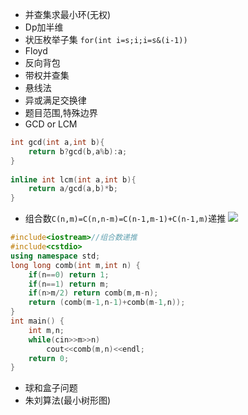 - 并查集求最小环(无权)
- Dp加半维
- 状压枚举子集 `for(int i=s;i;i=s&(i-1))`
- Floyd
- 反向背包
- 带权并查集
- 悬线法
- 异或满足交换律
- 题目范围,特殊边界
- GCD or LCM
```cpp
int gcd(int a,int b){
	return b?gcd(b,a%b):a;
}
 
inline int lcm(int a,int b){
	return a/gcd(a,b)*b;
}
```
- 组合数`C(n,m)=C(n,n-m)=C(n-1,m-1)+C(n-1,m)`递推
![](https://img-blog.csdn.net/20170223204715767?watermark/2/text/aHR0cDovL2Jsb2cuY3Nkbi5uZXQvRmV5bm1hbjE5OTk=/font/5a6L5L2T/fontsize/400/fill/I0JBQkFCMA==/dissolve/70/gravity/Center)
```cpp
#include<iostream>//组合数递推
#include<cstdio>
using namespace std;
long long comb(int m,int n) {
	if(n==0) return 1;
	if(n==1) return m;
	if(n>m/2) return comb(m,m-n);
	return (comb(m-1,n-1)+comb(m-1,n));
}
int main() {
	int m,n;
	while(cin>>m>>n)
		cout<<comb(m,n)<<endl;
	return 0;
}
```
- 球和盒子问题
- 朱刘算法(最小树形图)
<!--stackedit_data:
eyJoaXN0b3J5IjpbMTEzOTk1MTg3NiwtNDk5NDE0NTgsMTI2OD
g0NzAwNSwtMTE3OTMyNjg0OCw0MDg3Mzk0MzAsMTUyMzMyODgy
OSwtMTQzMTQ1OTQ2OSwtMTg0ODcyMTAyNSwtNzk3NDc1NDMyLC
05NTY3NzM3MDMsNzczMTUwNzk4LDIxMzI2NjA2NzksNzIwMjE4
Njk3LDEyMjc1NjEzMDgsLTIwMDcxMTA1MzgsLTIwNzAwOTcyMD
EsLTcyMTA4NDMzNywtMTU5MTQxMzEwLC0yMDA3MTEwNTM4LDE1
NTYzMTkxODBdfQ==
-->